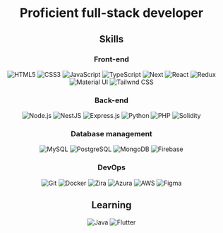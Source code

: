 <div align="center">
  <h1 align="center">Proficient full-stack developer</h1>
</div>

<h2 align="center">Skills</h2>

<div align="center">
  <h3 align="center">Front-end</h3>
  <img
    src="https://img.shields.io/badge/HTML5-E34F26?style=for-the-badge&logo=html5&logoColor=white"
    alt="HTML5"
  />
  <img
    src="https://img.shields.io/badge/CSS3-1572B6?style=for-the-badge&logo=css3&logoColor=white"
    alt="CSS3"
  />
  <img
    src="https://img.shields.io/badge/JavaScript-F7DF1E?style=for-the-badge&logo=javascript&logoColor=black"
    alt="JavaScript"
  />
  <img
    src="https://img.shields.io/badge/TypeScript-007ACC?style=for-the-badge&logo=typescript&logoColor=white"
    alt="TypeScript"
  />
  <img
    src="https://img.shields.io/badge/Next-black?style=for-the-badge&logo=next.js&logoColor=white"
    alt="Next"
  />
  <img
    src="https://img.shields.io/badge/React-20232A?style=for-the-badge&logo=react&logoColor=61DAFB"
    alt="React"
  />
  <img
    src="https://img.shields.io/badge/Redux-593D88?style=for-the-badge&logo=redux&logoColor=white"
    alt="Redux"
  />
  <img
    src="https://img.shields.io/badge/Material--UI-0081CB?style=for-the-badge&logo=material-ui&logoColor=white"
    alt="Material UI"
  />
  <img
    src="https://img.shields.io/badge/Tailwnd%20CSS-06B6D4?style=for-the-badge&logo=tailwindcss&logoColor=black"
    alt="Tailwnd CSS"
  />
</div>

<div align="center">
  <h3 align="center">Back-end</h3>
  <img
    src="https://img.shields.io/badge/Node.js-5FA04E?style=for-the-badge&logo=node.js&logoColor=white"
    alt="Node.js"
  />
  <img
    src="https://img.shields.io/badge/NestJS-E0234E?style=for-the-badge&logo=nestjs&logoColor=white"
    alt="NestJS"
  />
  <img
    src="https://img.shields.io/badge/Express.js-404D59?style=for-the-badge&logo=express&logoColor=white"
    alt="Express.js"
  />
  <img
    src="https://img.shields.io/badge/Python-3776AB?style=for-the-badge&logo=python&logoColor=white"
    alt="Python"
  />
  <img
    src="https://img.shields.io/badge/PHP-777BB4?style=for-the-badge&logo=php&logoColor=white"
    alt="PHP"
  />
  <img
    src="https://img.shields.io/badge/Solidity-363636?style=for-the-badge&logo=solidity&logoColor=white"
    alt="Solidity"
  />
</div>

<div align="center">
  <h3 align="center">Database management</h3>
  <img
    src="https://img.shields.io/badge/MySQL-4479A1?style=for-the-badge&logo=mysql&logoColor=white"
    alt="MySQL"
  />
  <img
    src="https://img.shields.io/badge/PostgreSQL-4169E1?style=for-the-badge&logo=postgresql&logoColor=white"
    alt="PostgreSQL"
  />
  <img
    src="https://img.shields.io/badge/MongoDB-47A248?style=for-the-badge&logo=mongodb&logoColor=white"
    alt="MongoDB"
  />
  <img
    src="https://img.shields.io/badge/Firebase-FFCA28?style=for-the-badge&logo=firebase&logoColor=white"
    alt="Firebase"
  />
</div>

<div align="center">
  <h3 align="center">DevOps</h3>
  <img
    src="https://img.shields.io/badge/GIT-F05032?style=for-the-badge&logo=git&logoColor=whitee"
    alt="Git"
  />
  <img
    src="https://img.shields.io/badge/docker-%230db7ed.svg?style=for-the-badge&logo=docker&logoColor=white"
    alt="Docker"
  />
  <img
    src="https://img.shields.io/badge/Zira-0052CC?style=for-the-badge&logo=jira&logoColor=white"
    alt="Zira"
  />
  <img
    src="https://img.shields.io/badge/Azura-000000?style=for-the-badge&logo=acura&logoColor=white"
    alt="Azura"
  />
  <img
    src="https://img.shields.io/badge/AWS-232F3E?style=for-the-badge&logo=acura&logoColor=white"
    alt="AWS"
  />
  <img
    src="https://img.shields.io/badge/Figma-F24E1E?style=for-the-badge&logo=figma&logoColor=white"
    alt="Figma"
  />
</div>

<h2 align="center">Learning</h2>

<div align="center">
  <img
    src="https://img.shields.io/badge/Java-F7DF1E?style=for-the-badge&logo=openjdk&logoColor=white"
    alt="Java"
  />
  <img
    src="https://img.shields.io/badge/Flutter-02569B?&style=for-the-badge&logo=flutter&logoColor=white"
    alt="Flutter"
  />
</div>

<br>
<br>

<!--
<h1 align="center">GitHub Statistics</h1>

<div align="center">
  <a href="https://github.com/anuraghazra/github-readme-stats">
    <img align="center" width="500px" src="https://github-readme-stats.vercel.app/api?username=MiAnn0613&count_private=true&show_icons=true&theme=dracula" />
  </a>
  <a href="https://github.com/anuraghazra/github-readme-stats">
    <img align="center" width="500px" src="https://github-readme-stats.vercel.app/api/top-langs/?username=MiAnn0613&layout=compact&theme=dracula&langs_count=10&hide=shell,less,dockerfile,jinja" />
  </a>
  <a href="https://git.io/streak-stats">
    <img align="center" width="500px" src="http://github-readme-streak-stats.herokuapp.com?user=MiAnn0613&theme=dark&date_format=M%20j%5B%2C%20Y%5D" />
  </a>
  <br>
  <br>
  <div>
    <p>Profile views since 11/21/2021:</p>
    <p><img alingn="center" src="https://profile-counter.glitch.me/raphaelalmeidamartins/count.svg"></p>
  </div>
</div>

Here are some ideas to get you started:

- 🔭 I’m currently working on ...
- 🌱 I’m currently learning ...
- 👯 I’m looking to collaborate on ...
- 🤔 I’m looking for help with ...
- 💬 Ask me about ...
- 📫 How to reach me: ...
- 😄 Pronouns: ...
- ⚡ Fun fact: ...
-->

